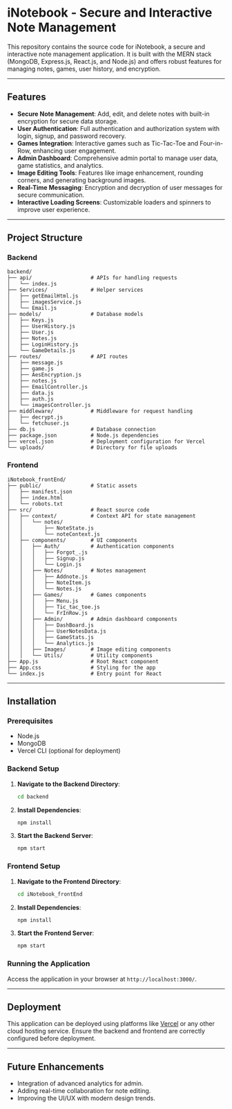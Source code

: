 # iNotebook - Secure and Interactive Note Management

This repository contains the source code for iNotebook, a secure and interactive note management application. It is built with the MERN stack (MongoDB, Express.js, React.js, and Node.js) and offers robust features for managing notes, games, user history, and encryption.

---

## Features

- **Secure Note Management**: Add, edit, and delete notes with built-in encryption for secure data storage.
- **User Authentication**: Full authentication and authorization system with login, signup, and password recovery.
- **Games Integration**: Interactive games such as Tic-Tac-Toe and Four-in-Row, enhancing user engagement.
- **Admin Dashboard**: Comprehensive admin portal to manage user data, game statistics, and analytics.
- **Image Editing Tools**: Features like image enhancement, rounding corners, and generating background images.
- **Real-Time Messaging**: Encryption and decryption of user messages for secure communication.
- **Interactive Loading Screens**: Customizable loaders and spinners to improve user experience.

---

## Project Structure

### Backend
```
backend/
├── api/                   # APIs for handling requests
│   └── index.js
├── Services/              # Helper services
│   ├── getEmailHtml.js
│   ├── imagesService.js
│   └── Email.js
├── models/                # Database models
│   ├── Keys.js
│   ├── UserHistory.js
│   ├── User.js
│   ├── Notes.js
│   ├── LoginHistory.js
│   └── GameDetails.js
├── routes/                # API routes
│   ├── message.js
│   ├── game.js
│   ├── AesEncryption.js
│   ├── notes.js
│   ├── EmailController.js
│   ├── data.js
│   ├── auth.js
│   └── imagesController.js
├── middleware/            # Middleware for request handling
│   ├── decrypt.js
│   └── fetchuser.js
├── db.js                  # Database connection
├── package.json           # Node.js dependencies
├── vercel.json            # Deployment configuration for Vercel
└── uploads/               # Directory for file uploads
```

### Frontend
```
iNotebook_frontEnd/
├── public/                # Static assets
│   ├── manifest.json
│   ├── index.html
│   └── robots.txt
├── src/                   # React source code
│   ├── context/           # Context API for state management
│   │   └── notes/
│   │       ├── NoteState.js
│   │       └── noteContext.js
│   ├── components/        # UI components
│   │   ├── Auth/          # Authentication components
│   │   │   ├── Forgot_.js
│   │   │   ├── Signup.js
│   │   │   └── Login.js
│   │   ├── Notes/         # Notes management
│   │   │   ├── Addnote.js
│   │   │   ├── NoteItem.js
│   │   │   └── Notes.js
│   │   ├── Games/         # Games components
│   │   │   ├── Menu.js
│   │   │   ├── Tic_tac_toe.js
│   │   │   └── FrInRow.js
│   │   ├── Admin/         # Admin dashboard components
│   │   │   ├── DashBoard.js
│   │   │   ├── UserNotesData.js
│   │   │   ├── GameStats.js
│   │   │   └── Analytics.js
│   │   ├── Images/        # Image editing components
│   │   └── Utils/         # Utility components
├── App.js                 # Root React component
├── App.css                # Styling for the app
└── index.js               # Entry point for React
```

---

## Installation

### Prerequisites
- Node.js
- MongoDB
- Vercel CLI (optional for deployment)

### Backend Setup
1. **Navigate to the Backend Directory**:
   ```bash
   cd backend
   ```
2. **Install Dependencies**:
   ```bash
   npm install
   ```
3. **Start the Backend Server**:
   ```bash
   npm start
   ```

### Frontend Setup
1. **Navigate to the Frontend Directory**:
   ```bash
   cd iNotebook_frontEnd
   ```
2. **Install Dependencies**:
   ```bash
   npm install
   ```
3. **Start the Frontend Server**:
   ```bash
   npm start
   ```

### Running the Application
Access the application in your browser at `http://localhost:3000/`.

---

## Deployment

This application can be deployed using platforms like [Vercel](https://vercel.com/) or any other cloud hosting service. Ensure the backend and frontend are correctly configured before deployment.

---

## Future Enhancements

- Integration of advanced analytics for admin.
- Adding real-time collaboration for note editing.
- Improving the UI/UX with modern design trends.
